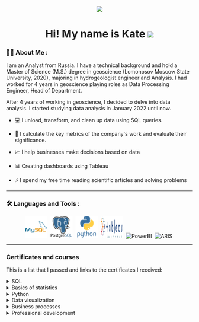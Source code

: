 <div id="header" align="center">
  <img src="https://media.giphy.com/media/VIKOfvqJHcVDrdVivT/giphy.gif" width="100"/>
</div>
<h1> <div id="header" align="center">
  Hi! My name is Kate
  <img src="https://media.giphy.com/media/hvRJCLFzcasrR4ia7z/giphy.gif" width="20px"/>
</h1>
  
### :woman_technologist: About Me :
  I am an Analyst from Russia.
  I have a technical background and hold a Master of Science (M.S.) degree in geoscience (Lomonosov Moscow State University, 2020), majoring in hydrogeologist engineer and Analysis. I had worked for 4 years in geoscience playing roles as Data Processing Engineer, Head of Department.

After 4 years of working in geoscience, I decided to delve into data analysis. I started studying data analysis in January 2022 until now.
  
  - :computer: I unload, transform, and clean up data using SQL queries.

  - :memo: I calculate the key metrics of the company's work and evaluate their significance.
  
  - :chart_with_upwards_trend: I help businesses make decisions based on data
  
  - :bar_chart: Creating dashboards using Tableau

- :zap: I spend my free time reading scientific articles and solving problems

[comment]: < - :mailbox:How to reach me: [![Linkedin Badge](https://img.shields.io/badge/-kakbar-blue?style=flat&logo=Linkedin&logoColor=white)](your-linkedin-url)>
  
---

### :hammer_and_wrench: Languages and Tools :
<div id="header" align="center">
  <img src="https://github.com/devicons/devicon/blob/master/icons/mysql/mysql-original-wordmark.svg" title="MySQL" alt="MySQL" width="60" height="60"/>&nbsp;
  <img src="https://github.com/devicons/devicon/blob/master/icons/postgresql/postgresql-original-wordmark.svg" title="PostgreSQL" alt="PostgreSQL" width="60" height="60"/>&nbsp;
  <img src="https://github.com/devicons/devicon/blob/master/icons/python/python-original-wordmark.svg" title="Python" alt="Python" width="60" height="60"/>&nbsp;
  <img src="https://github.com/logo/Tableau/blob/master/images/logo.svg" title="Tableau" alt="Tableau" width="60" height="60"/>&nbsp;
  <img src="https://github.com/microsoft/PowerBI-Icons/blob/main/SVG/Power-BI.svg" title="PowerBI" alt="PowerBI" width="60" height="60"/>&nbsp;
  <img src="https://optimacons.info/upload/services/services-model-aris.jpg" title="ARIS" alt="ARIS" width="60" height="60"/>&nbsp;
</div>

---
### Certificates and courses
This is a list that I passed and links to the certificates I received:
  
  <details>
<summary>SQL</summary>
<br>
  - [Interactive SQL Simulator](https://stepik.org/cert/1638703) (Aug 2022) (Stepik - Far Eastern Federal University)
  - [SQL](https://www.sololearn.com/Certificate/CT-9VVPIY2W/png) (Jun 2022) (Sololearn)
</details>

  <details>
<summary>Basics of statistics</summary>
<br>
  - [Basics of statistics](https://stepik.org/cert/1682882) (Sep 2022) (Stepik - Bioinformatics Institute)
</details>
  
  <details>
<summary>Python</summary>
<br>
  - [Python Programming](https://stepik.org/cert/1632376) (Aug 2022) (Stepik - Bioinformatics Institute)   
</details>
  
  <details>
<summary>Data visualization</summary>
<br>
  - [Basics of Power BI](https://proskilling.ru/pl/262767526) (Aug 2022) (Proskilling)
  - BI developer. Basics of working in Tableau (Sep 2022) (Stepik ) 
</details>
  
  <details>
<summary>Business processes</summary>
<br>
  - Analysis and modeling of business processes (Aug 2022) (Openedu - Higher School of Economics (Russian))    
</details>
  
  <details>
<summary>Professional development</summary>
<br> 
    <code>
  -  [Basics of internet marketing](https://learndigital.withgoogle.com/89254718-fa8c-44af-83bc-10c72b5d9366) (Sep 2022) (Google) 
  -  [Big Data and Data Science: Start the dive from scratch](https://stepik.org/cert/1629025) (Aug 2022) (Stepik - Russian code school) 
  -  Methodology of data processing and analysis (Aug 2022) (Coursera - IBM)
  -  Excel for work (Jun 2022) (Practicum Yandex)  
    </code>
</details>


